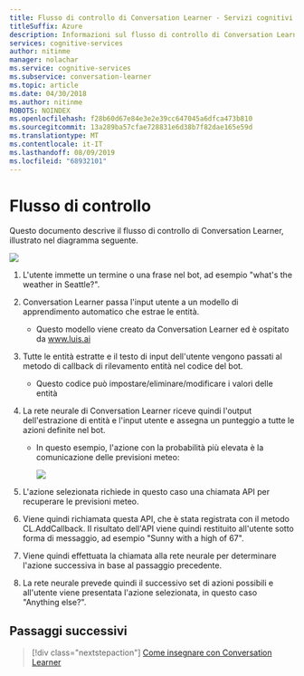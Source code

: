 ```yaml
---
title: Flusso di controllo di Conversation Learner - Servizi cognitivi Microsoft | Microsoft Docs
titleSuffix: Azure
description: Informazioni sul flusso di controllo di Conversation Learner.
services: cognitive-services
author: nitinme
manager: nolachar
ms.service: cognitive-services
ms.subservice: conversation-learner
ms.topic: article
ms.date: 04/30/2018
ms.author: nitinme
ROBOTS: NOINDEX
ms.openlocfilehash: f28b60d67e84e3e2e39cc647045a6dfca473b810
ms.sourcegitcommit: 13a289ba57cfae728831e6d38b7f82dae165e59d
ms.translationtype: MT
ms.contentlocale: it-IT
ms.lasthandoff: 08/09/2019
ms.locfileid: "68932101"
---
```

# <a name="control-flow"></a>Flusso di controllo

Questo documento descrive il flusso di controllo di Conversation Learner, illustrato nel diagramma seguente.

![](media/controlflow.PNG)

1. L'utente immette un termine o una frase nel bot, ad esempio "what's the weather in Seattle?".
1. Conversation Learner passa l'input utente a un modello di apprendimento automatico che estrae le entità.
   - Questo modello viene creato da Conversation Learner ed è ospitato da www.luis.ai
1. Tutte le entità estratte e il testo di input dell'utente vengono passati al metodo di callback di rilevamento entità nel codice del bot.
    - Questo codice può impostare/eliminare/modificare i valori delle entità
1. La rete neurale di Conversation Learner riceve quindi l'output dell'estrazione di entità e l'input utente e assegna un punteggio a tutte le azioni definite nel bot.
   - In questo esempio, l'azione con la probabilità più elevata è la comunicazione delle previsioni meteo:

     ![](media/controlflow_forecast.PNG)

1. L'azione selezionata richiede in questo caso una chiamata API per recuperare le previsioni meteo. 
1. Viene quindi richiamata questa API, che è stata registrata con il metodo CL.AddCallback.  Il risultato dell'API viene quindi restituito all'utente sotto forma di messaggio, ad esempio "Sunny with a high of 67".
1. Viene quindi effettuata la chiamata alla rete neurale per determinare l'azione successiva in base al passaggio precedente.
1. La rete neurale prevede quindi il successivo set di azioni possibili e all'utente viene presentata l'azione selezionata, in questo caso "Anything else?".

## <a name="next-steps"></a>Passaggi successivi

> [!div class="nextstepaction"]
> [Come insegnare con Conversation Learner](./how-to-teach-cl.md)
